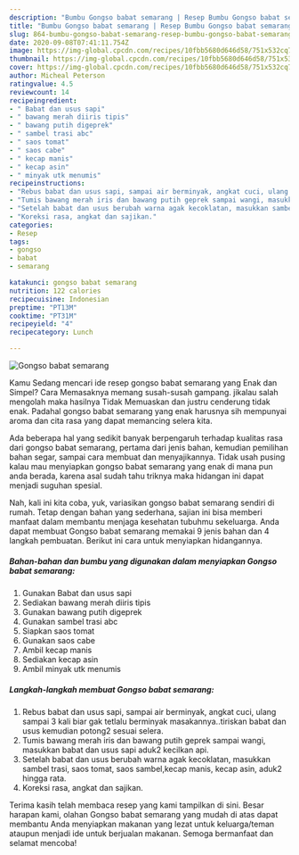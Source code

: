 ```yaml
---
description: "Bumbu Gongso babat semarang | Resep Bumbu Gongso babat semarang Yang Enak dan Simpel"
title: "Bumbu Gongso babat semarang | Resep Bumbu Gongso babat semarang Yang Enak dan Simpel"
slug: 864-bumbu-gongso-babat-semarang-resep-bumbu-gongso-babat-semarang-yang-enak-dan-simpel
date: 2020-09-08T07:41:11.754Z
image: https://img-global.cpcdn.com/recipes/10fbb5680d646d58/751x532cq70/gongso-babat-semarang-foto-resep-utama.jpg
thumbnail: https://img-global.cpcdn.com/recipes/10fbb5680d646d58/751x532cq70/gongso-babat-semarang-foto-resep-utama.jpg
cover: https://img-global.cpcdn.com/recipes/10fbb5680d646d58/751x532cq70/gongso-babat-semarang-foto-resep-utama.jpg
author: Micheal Peterson
ratingvalue: 4.5
reviewcount: 14
recipeingredient:
- " Babat dan usus sapi"
- " bawang merah diiris tipis"
- " bawang putih digeprek"
- " sambel trasi abc"
- " saos tomat"
- " saos cabe"
- " kecap manis"
- " kecap asin"
- " minyak utk menumis"
recipeinstructions:
- "Rebus babat dan usus sapi, sampai air berminyak, angkat cuci, ulang sampai 3 kali biar gak tetlalu berminyak masakannya..tiriskan babat dan usus kemudian potong2 sesuai selera."
- "Tumis bawang merah iris dan bawang putih geprek sampai wangi, masukkan babat dan usus sapi aduk2 kecilkan api."
- "Setelah babat dan usus berubah warna agak kecoklatan, masukkan sambel trasi, saos tomat, saos sambel,kecap manis, kecap asin, aduk2 hingga rata."
- "Koreksi rasa, angkat dan sajikan."
categories:
- Resep
tags:
- gongso
- babat
- semarang

katakunci: gongso babat semarang 
nutrition: 122 calories
recipecuisine: Indonesian
preptime: "PT13M"
cooktime: "PT31M"
recipeyield: "4"
recipecategory: Lunch

---
```



![Gongso babat semarang](https://img-global.cpcdn.com/recipes/10fbb5680d646d58/751x532cq70/gongso-babat-semarang-foto-resep-utama.jpg)

Kamu Sedang mencari ide resep gongso babat semarang yang Enak dan Simpel? Cara Memasaknya memang susah-susah gampang. jikalau salah mengolah maka hasilnya Tidak Memuaskan dan justru cenderung tidak enak. Padahal gongso babat semarang yang enak harusnya sih mempunyai aroma dan cita rasa yang dapat memancing selera kita.

Ada beberapa hal yang sedikit banyak berpengaruh terhadap kualitas rasa dari gongso babat semarang, pertama dari jenis bahan, kemudian pemilihan bahan segar, sampai cara membuat dan menyajikannya. Tidak usah pusing kalau mau menyiapkan gongso babat semarang yang enak di mana pun anda berada, karena asal sudah tahu triknya maka hidangan ini dapat menjadi suguhan spesial.




Nah, kali ini kita coba, yuk, variasikan gongso babat semarang sendiri di rumah. Tetap dengan bahan yang sederhana, sajian ini bisa memberi manfaat dalam membantu menjaga kesehatan tubuhmu sekeluarga. Anda dapat membuat Gongso babat semarang memakai 9 jenis bahan dan 4 langkah pembuatan. Berikut ini cara untuk menyiapkan hidangannya.

<!--inarticleads1-->

##### Bahan-bahan dan bumbu yang digunakan dalam menyiapkan Gongso babat semarang:

1. Gunakan  Babat dan usus sapi
1. Sediakan  bawang merah diiris tipis
1. Gunakan  bawang putih digeprek
1. Gunakan  sambel trasi abc
1. Siapkan  saos tomat
1. Gunakan  saos cabe
1. Ambil  kecap manis
1. Sediakan  kecap asin
1. Ambil  minyak utk menumis




<!--inarticleads2-->

##### Langkah-langkah membuat Gongso babat semarang:

1. Rebus babat dan usus sapi, sampai air berminyak, angkat cuci, ulang sampai 3 kali biar gak tetlalu berminyak masakannya..tiriskan babat dan usus kemudian potong2 sesuai selera.
1. Tumis bawang merah iris dan bawang putih geprek sampai wangi, masukkan babat dan usus sapi aduk2 kecilkan api.
1. Setelah babat dan usus berubah warna agak kecoklatan, masukkan sambel trasi, saos tomat, saos sambel,kecap manis, kecap asin, aduk2 hingga rata.
1. Koreksi rasa, angkat dan sajikan.




Terima kasih telah membaca resep yang kami tampilkan di sini. Besar harapan kami, olahan Gongso babat semarang yang mudah di atas dapat membantu Anda menyiapkan makanan yang lezat untuk keluarga/teman ataupun menjadi ide untuk berjualan makanan. Semoga bermanfaat dan selamat mencoba!
